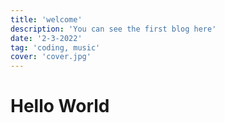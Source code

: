 ```yaml
---
title: 'welcome'
description: 'You can see the first blog here'
date: '2-3-2022'
tag: 'coding, music'
cover: 'cover.jpg'
---
```


# Hello World
